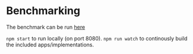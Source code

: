 # Benchmarking

The benchmark can be run [here](http://somebee.github.io/todos-vdom-bench/index.html)

`npm start` to run locally (on port 8080). `npm run watch` to continously build the included apps/implementations.

